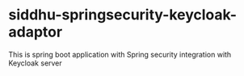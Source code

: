 # siddhu-springsecurity-keycloak-adaptor
This is spring boot application with Spring security integration with Keycloak server
